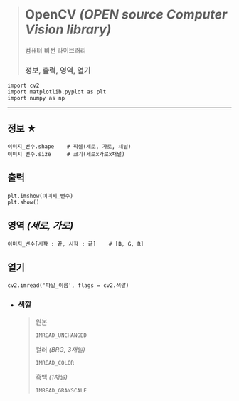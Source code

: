 ># OpenCV *(OPEN source Computer Vision library)*
>컴퓨터 비전 라이브러리
>
>### 정보, 출력, 영역, 열기
```angular2html
import cv2
import matplotlib.pyplot as plt
import numpy as np
```
---

## 정보 ★
```
이미지_변수.shape    # 픽셀(세로, 가로, 채널)
이미지_변수.size     # 크기(세로x가로x채널)
```

## 출력
```angular2html
plt.imshow(이미지_변수)
plt.show()
```

## 영역 *(세로, 가로)*
```
이미지_변수[시작 : 끝, 시작 : 끝]    # [B, G, R]
```

## 열기
```
cv2.imread('파일_이름', flags = cv2.색깔)
```

+ ### 색깔
  >원본
  >```
  >IMREAD_UNCHANGED
  >```
  >
  >컬러 *(BRG, 3채널)*
  >```
  >IMREAD_COLOR
  >```
  >
  >흑백 *(1채널)*
  >```
  >IMREAD_GRAYSCALE
  >```
